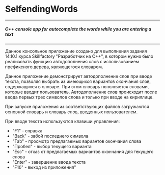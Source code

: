 # SelfendingWords
***
##### C++ console app for autocomplete the words while you are entering a text
***
Данное консольное приложение создано для выполнения задания 14.10.1 курса Skillfactory "Разработчик на С++", в котором нужно было реализовать функцию автодополнения слов с использованием префиксного дерева, являющегося словарем.

Данное приложение демонстрирует автодополнение слов при вводе текста, позволяя выбрать из имеющихся вариантов окончания слов, содержащихся в словаре. При этом словарь пополняется словами, которые вводит пользователь. Автодополнение слов происходит после ввода первых трех символов слова и только при вводе на кириллице.

При запуске приложения из соответствующих файлов загружаются основной словарь и словарь слов, введенных пользователем.

При вводе текста используются клавиши управления:

* "F1" - справка
* "Back" - забой последнего символа
* "Tab" - просмотр предлагаемых вариантов окончания слова
* "Пробел" - выбор текущего варианта
* "Esc" - отказ от предлагаемых вариантов окончания для текущего слова
* "Enter" - завершение ввода текста
* "F10" - выход из приложения"
